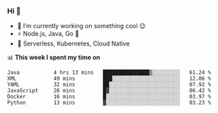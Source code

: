 ### Hi 👋

<!--
**nodejh/nodejh** is a ✨ _special_ ✨ repository because its `README.md` (this file) appears on your GitHub profile.

Here are some ideas to get you started:

- 🔭 I’m currently working on ...
- 🌱 I’m currently learning ...
- 👯 I’m looking to collaborate on ...
- 🤔 I’m looking for help with ...
- 💬 Ask me about ...
- 📫 How to reach me: ...
- 😄 Pronouns: ...
- ⚡ Fun fact: ...
-->

- 🔭 I’m currently working on something cool :wink:
- ⚡ Node.js, Java, Go :thought_balloon:
- 🤖 Serverless, Kubernetes, Cloud Native

📊 **This week I spent my time on**

<!--START_SECTION:waka-->

```text
Java           4 hrs 13 mins   ███████████████▒░░░░░░░░░   61.24 %
XML            49 mins         ███░░░░░░░░░░░░░░░░░░░░░░   12.06 %
YAML           32 mins         ██░░░░░░░░░░░░░░░░░░░░░░░   07.92 %
JavaScript     26 mins         █▓░░░░░░░░░░░░░░░░░░░░░░░   06.42 %
Docker         16 mins         █░░░░░░░░░░░░░░░░░░░░░░░░   03.97 %
Python         13 mins         ▓░░░░░░░░░░░░░░░░░░░░░░░░   03.23 %
```

<!--END_SECTION:waka-->


<!--
:traffic_light: **Visitors**

![visitors](https://visitor-badge.glitch.me/badge?page_id=nodejh.nodejh)
-->

